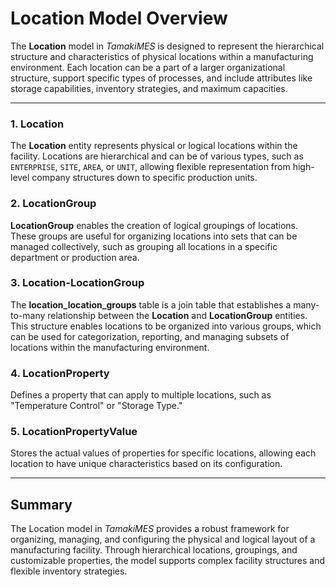 # Location Model Overview

The **Location** model in _TamakiMES_ is designed to represent the hierarchical structure and characteristics of
physical locations within a manufacturing environment. Each location can be a part of a larger organizational structure,
support specific types of processes, and include attributes like storage capabilities, inventory strategies, and maximum
capacities.

---

### 1. Location

The **Location** entity represents physical or logical locations within the facility. Locations are hierarchical and can
be of various types, such as `ENTERPRISE`, `SITE`, `AREA`, or `UNIT`, allowing flexible representation from high-level
company structures down to specific production units.

### 2. LocationGroup

**LocationGroup** enables the creation of logical groupings of locations. These groups are useful for organizing
locations into sets that can be managed collectively, such as grouping all locations in a specific department or
production area.

### 3. Location-LocationGroup

The **location_location_groups** table is a join table that establishes a many-to-many relationship between the **Location** and
**LocationGroup** entities. This structure enables locations to be organized into various groups, which can be used for
categorization, reporting, and managing subsets of locations within the manufacturing environment.

### 4. LocationProperty

Defines a property that can apply to multiple locations, such as "Temperature Control" or "Storage Type."

### 5. LocationPropertyValue

Stores the actual values of properties for specific locations, allowing each location to have unique characteristics
based on its configuration.

---

## Summary

The Location model in _TamakiMES_ provides a robust framework for organizing, managing, and configuring the physical and
logical layout of a manufacturing facility. Through hierarchical locations, groupings, and customizable properties, the
model supports complex facility structures and flexible inventory strategies.
